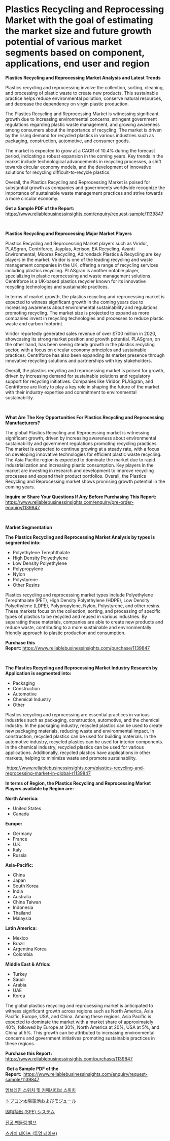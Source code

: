 <p><h1>Plastics Recycling and Reprocessing Market with the goal of estimating the market size and future growth potential of various market segments based on component, applications, end user and region</h1></p><p><strong>Plastics Recycling and Reprocessing Market Analysis and Latest Trends</strong></p>
<p><p>Plastics recycling and reprocessing involve the collection, sorting, cleaning, and processing of plastic waste to create new products. This sustainable practice helps reduce environmental pollution, conserve natural resources, and decrease the dependency on virgin plastic production.</p><p>The Plastics Recycling and Reprocessing Market is witnessing significant growth due to increasing environmental concerns, stringent government regulations regarding plastic waste management, and growing awareness among consumers about the importance of recycling. The market is driven by the rising demand for recycled plastics in various industries such as packaging, construction, automotive, and consumer goods.</p><p>The market is expected to grow at a CAGR of 10.4% during the forecast period, indicating a robust expansion in the coming years. Key trends in the market include technological advancements in recycling processes, a shift towards circular economy models, and the development of innovative solutions for recycling difficult-to-recycle plastics.</p><p>Overall, the Plastics Recycling and Reprocessing Market is poised for substantial growth as companies and governments worldwide recognize the importance of sustainable waste management practices and strive towards a more circular economy.</p></p>
<p><strong>Get a Sample PDF of the Report:&nbsp;</strong> <a href="https://www.reliablebusinessinsights.com/enquiry/request-sample/1139847">https://www.reliablebusinessinsights.com/enquiry/request-sample/1139847</a></p>
<p>&nbsp;</p>
<p><strong>Plastics Recycling and Reprocessing Major Market Players</strong></p>
<p><p>Plastics Recycling and Reprocessing Market players such as Viridor, PLASgran, Centriforce, Jayplas, Acrison, EA Recycling, Avanti Environmental, Moores Recycling, Adirondack Plastics & Recycling are key players in the market. Viridor is one of the leading recycling and waste management companies in the UK, offering a range of recycling services including plastics recycling. PLASgran is another notable player, specializing in plastic reprocessing and waste management solutions. Centriforce is a UK-based plastics recycler known for its innovative recycling technologies and sustainable practices.</p><p>In terms of market growth, the plastics recycling and reprocessing market is expected to witness significant growth in the coming years due to increasing awareness about environmental sustainability and regulations promoting recycling. The market size is projected to expand as more companies invest in recycling technologies and processes to reduce plastic waste and carbon footprint.</p><p>Viridor reportedly generated sales revenue of over £700 million in 2020, showcasing its strong market position and growth potential. PLASgran, on the other hand, has been seeing steady growth in the plastics recycling sector, with a focus on circular economy principles and sustainable practices. Centriforce has also been expanding its market presence through innovative recycling solutions and partnerships with key stakeholders.</p><p>Overall, the plastics recycling and reprocessing market is poised for growth, driven by increasing demand for sustainable solutions and regulatory support for recycling initiatives. Companies like Viridor, PLASgran, and Centriforce are likely to play a key role in shaping the future of the market with their industry expertise and commitment to environmental sustainability.</p></p>
<p>&nbsp;</p>
<p><strong>What Are The Key Opportunities For Plastics Recycling and Reprocessing Manufacturers?</strong></p>
<p><p>The global Plastics Recycling and Reprocessing market is witnessing significant growth, driven by increasing awareness about environmental sustainability and government regulations promoting recycling practices. The market is expected to continue growing at a steady rate, with a focus on developing innovative technologies for efficient plastic waste recycling. The Asia Pacific region is expected to dominate the market due to rapid industrialization and increasing plastic consumption. Key players in the market are investing in research and development to improve recycling processes and expand their product portfolios. Overall, the Plastics Recycling and Reprocessing market shows promising growth potential in the coming years.</p></p>
<p><strong>Inquire or Share Your Questions If Any Before Purchasing This Report:</strong> <a href="https://www.reliablebusinessinsights.com/enquiry/pre-order-enquiry/1139847">https://www.reliablebusinessinsights.com/enquiry/pre-order-enquiry/1139847</a></p>
<p>&nbsp;</p>
<p><strong>Market Segmentation</strong></p>
<p><strong>The Plastics Recycling and Reprocessing Market Analysis by types is segmented into:</strong></p>
<p><ul><li>Polyethylene Terephthalate</li><li>High Density Polyethylene</li><li>Low Density Polyethylene</li><li>Polypropylene</li><li>Nylon</li><li>Polystyrene</li><li>Other Resins</li></ul></p>
<p><p>Plastics recycling and reprocessing market types include Polyethylene Terephthalate (PET), High Density Polyethylene (HDPE), Low Density Polyethylene (LDPE), Polypropylene, Nylon, Polystyrene, and other resins. These markets focus on the collection, sorting, and processing of specific types of plastics to be recycled and reused in various industries. By separating these materials, companies are able to create new products and reduce waste, contributing to a more sustainable and environmentally friendly approach to plastic production and consumption.</p></p>
<p><strong>Purchase this Report:&nbsp;</strong><a href="https://www.reliablebusinessinsights.com/purchase/1139847">https://www.reliablebusinessinsights.com/purchase/1139847</a></p>
<p>&nbsp;</p>
<p><strong>The Plastics Recycling and Reprocessing Market Industry Research by Application is segmented into:</strong></p>
<p><ul><li>Packaging</li><li>Construction</li><li>Automotive</li><li>Chemical Industry</li><li>Other</li></ul></p>
<p><p>Plastics recycling and reprocessing are essential practices in various industries such as packaging, construction, automotive, and the chemical industry. In the packaging industry, recycled plastics can be used to create new packaging materials, reducing waste and environmental impact. In construction, recycled plastics can be used for building materials. In the automotive industry, recycled plastics can be used for interior components. In the chemical industry, recycled plastics can be used for various applications. Additionally, recycled plastics have applications in other markets, helping to minimize waste and promote sustainability.</p></p>
<p><a href="https://www.reliablebusinessinsights.com/plastics-recycling-and-reprocessing-market-in-global-r1139847">&nbsp;https://www.reliablebusinessinsights.com/plastics-recycling-and-reprocessing-market-in-global-r1139847</a></p>
<p><strong>In terms of Region, the Plastics Recycling and Reprocessing Market Players available by Region are:</strong></p>
<p>
    <p> <strong> North America: </strong>
        <ul>
            <li>United States</li>
            <li>Canada</li>
        </ul>
        </p> 
    <p> <strong> Europe: </strong>
        <ul>
            <li>Germany</li>
            <li>France</li>
            <li>U.K.</li>
            <li>Italy</li>
            <li>Russia</li>
        </ul>
        </p> 
    <p> <strong> Asia-Pacific: </strong>
        <ul>
            <li>China</li>
            <li>Japan</li>
            <li>South Korea</li>
            <li>India</li>
            <li>Australia</li>
            <li>China Taiwan</li>
            <li>Indonesia</li>
            <li>Thailand</li>
            <li>Malaysia</li>
        </ul>
        </p> 
    <p> <strong> Latin America: </strong>
        <ul>
            <li>Mexico</li>
            <li>Brazil</li>
            <li>Argentina Korea</li>
            <li>Colombia</li>
        </ul>
        </p> 
    <p> <strong> Middle East & Africa: </strong>
        <ul>
            <li>Turkey</li>
            <li>Saudi</li>
            <li>Arabia</li>
            <li>UAE</li>
            <li>Korea</li>
        </ul>
    </p>
    </p>
<p><p>The global plastics recycling and reprocessing market is anticipated to witness significant growth across regions such as North America, Asia Pacific, Europe, USA, and China. Among these regions, Asia Pacific is expected to dominate the market with a market share of approximately 40%, followed by Europe at 30%, North America at 20%, USA at 5%, and China at 5%. This growth can be attributed to increasing environmental concerns and government initiatives promoting sustainable practices in these regions.</p></p>
<p><strong>Purchase this Report: </strong><a href="https://www.reliablebusinessinsights.com/purchase/1139847">https://www.reliablebusinessinsights.com/purchase/1139847</a></p>
<p>&nbsp;<strong>Get a Sample PDF of the Report:&nbsp;&nbsp;</strong><a href="https://www.reliablebusinessinsights.com/enquiry/request-sample/1139847">https://www.reliablebusinessinsights.com/enquiry/request-sample/1139847</a></p>
<p><strong></strong></p>
<p><p><a href="https://github.com/vsr06p4p49/Market-Research-Report-List-2/blob/main/7264507102021.md">멤브레인 스위치 및 커패시티브 스위치</a></p><p><a href="https://medium.com/@alexsania91/topcon%E3%82%BD%E3%83%BC%E3%83%A9%E3%83%BC%E3%82%BB%E3%83%AB%E3%81%8A%E3%82%88%E3%81%B3%E3%83%A2%E3%82%B8%E3%83%A5%E3%83%BC%E3%83%AB%E3%81%AE%E5%B8%82%E5%A0%B4%E8%A6%8F%E6%A8%A1-cagr-%E3%83%88%E3%83%AC%E3%83%B3%E3%83%892024-2030-5595eeabdd03">トプコン太陽電池およびモジュール</a></p><p><a href="https://github.com/CarlieShields/Market-Research-Report-List-1/blob/main/7096298107705.md">固相抽出 (SPE) システム</a></p><p><a href="https://medium.com/@eltaroberts01/%EC%A7%84%EA%B3%B5-%ED%8E%9C%EB%93%88%EB%9F%BC-%EB%B0%B8%EB%B8%8C-%EC%8B%9C%EC%9E%A5-%EC%9D%B8%EC%82%AC%EC%9D%B4%ED%8A%B8-%EC%8B%9C%EC%9E%A5-%EB%8F%99%ED%96%A5-%EC%84%B1%EC%9E%A5-2024%EB%85%84%EB%B6%80%ED%84%B0-2031%EB%85%84%EA%B9%8C%EC%A7%80%EC%9D%98-%EC%98%88%EC%B8%A1-f66040bde8a5">진공 펜듈럼 밸브</a></p><p><a href="https://github.com/oajzkywllm460/Market-Research-Report-List-2/blob/main/2952557102020.md">스카치 테이프 (투명 테이프)</a></p></p>